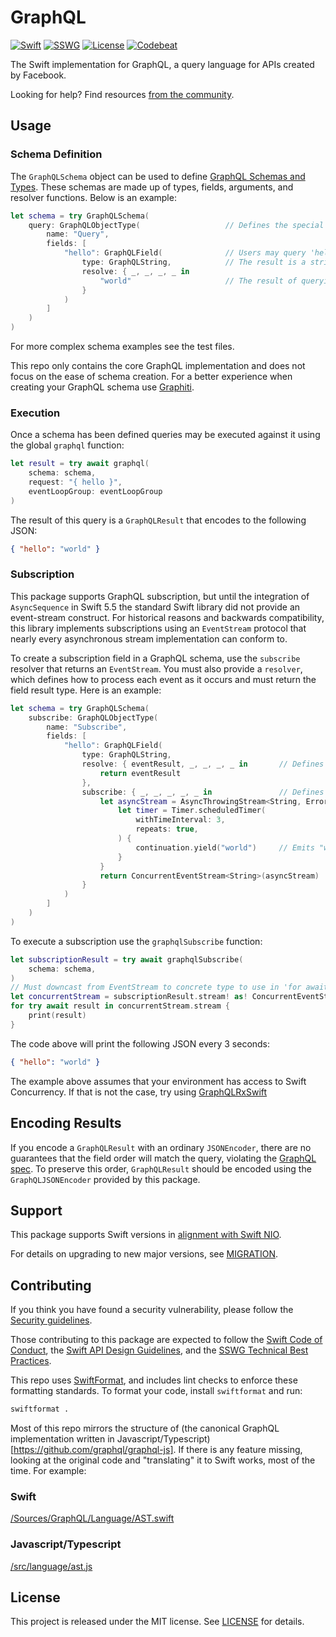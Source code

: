 # GraphQL

[![Swift][swift-badge]][swift-url]
[![SSWG][sswg-badge]][sswg-url]
[![License][mit-badge]][mit-url]
[![Codebeat][codebeat-badge]][codebeat-url]


The Swift implementation for GraphQL, a query language for APIs created by Facebook.

Looking for help? Find resources [from the community](http://graphql.org/community/).

## Usage

### Schema Definition

The `GraphQLSchema` object can be used to define [GraphQL Schemas and Types](https://graphql.org/learn/schema/).
These schemas are made up of types, fields, arguments, and resolver functions. Below is an example:

```swift
let schema = try GraphQLSchema(
    query: GraphQLObjectType(                   // Defines the special "query" type
        name: "Query",
        fields: [
            "hello": GraphQLField(              // Users may query 'hello'
                type: GraphQLString,            // The result is a string type
                resolve: { _, _, _, _ in
                    "world"                     // The result of querying 'hello' is "world"
                }
            )
        ]
    )
)
```

For more complex schema examples see the test files.

This repo only contains the core GraphQL implementation and does not focus on the ease of schema creation. For a better experience
when creating your GraphQL schema use [Graphiti](https://github.com/GraphQLSwift/Graphiti).

### Execution

Once a schema has been defined queries may be executed against it using the global `graphql` function:

```swift
let result = try await graphql(
    schema: schema,
    request: "{ hello }",
    eventLoopGroup: eventLoopGroup
)
```

The result of this query is a `GraphQLResult` that encodes to the following JSON:

```json
{ "hello": "world" }
```

### Subscription

This package supports GraphQL subscription, but until the integration of `AsyncSequence` in Swift 5.5 the standard Swift library did not
provide an event-stream construct. For historical reasons and backwards compatibility, this library implements subscriptions using an 
`EventStream` protocol that nearly every asynchronous stream implementation can conform to.

To create a subscription field in a GraphQL schema, use the `subscribe` resolver that returns an `EventStream`. You must also provide a
`resolver`, which defines how to process each event as it occurs and must return the field result type. Here is an example:

```swift
let schema = try GraphQLSchema(
    subscribe: GraphQLObjectType(
        name: "Subscribe",
        fields: [
            "hello": GraphQLField(              
                type: GraphQLString,
                resolve: { eventResult, _, _, _, _ in       // Defines how to transform each event when it occurs
                    return eventResult
                },
                subscribe: { _, _, _, _, _ in               // Defines how to construct the event stream
                    let asyncStream = AsyncThrowingStream<String, Error> { continuation in
                        let timer = Timer.scheduledTimer(
                            withTimeInterval: 3,
                            repeats: true,
                        ) {
                            continuation.yield("world")     // Emits "world" every 3 seconds
                        }
                    }
                    return ConcurrentEventStream<String>(asyncStream)
                }
            )
        ]
    )
)
```

To execute a subscription use the `graphqlSubscribe` function:

```swift
let subscriptionResult = try await graphqlSubscribe(
    schema: schema,
)
// Must downcast from EventStream to concrete type to use in 'for await' loop below
let concurrentStream = subscriptionResult.stream! as! ConcurrentEventStream
for try await result in concurrentStream.stream {
    print(result)
}
```

The code above will print the following JSON every 3 seconds:

```json
{ "hello": "world" }
```

The example above assumes that your environment has access to Swift Concurrency. If that is not the case, try using
[GraphQLRxSwift](https://github.com/GraphQLSwift/GraphQLRxSwift)

## Encoding Results

If you encode a `GraphQLResult` with an ordinary `JSONEncoder`, there are no guarantees that the field order will match the query, 
violating the [GraphQL spec](https://spec.graphql.org/June2018/#sec-Serialized-Map-Ordering). To preserve this order, `GraphQLResult`
should be encoded using the `GraphQLJSONEncoder` provided by this package.

## Support

This package supports Swift versions in [alignment with Swift NIO](https://github.com/apple/swift-nio?tab=readme-ov-file#swift-versions).

For details on upgrading to new major versions, see [MIGRATION](MIGRATION.md).

## Contributing

If you think you have found a security vulnerability, please follow the
[Security guidelines](SECURITY.md).

Those contributing to this package are expected to follow the [Swift Code of Conduct](https://www.swift.org/code-of-conduct/), the
[Swift API Design Guidelines](https://swift.org/documentation/api-design-guidelines/), and the
[SSWG Technical Best Practices](https://github.com/swift-server/sswg/blob/main/process/incubation.md#technical-best-practices).

This repo uses [SwiftFormat](https://github.com/nicklockwood/SwiftFormat), and includes lint checks to enforce these formatting standards.
To format your code, install `swiftformat` and run:

```bash
swiftformat .
```  

Most of this repo mirrors the structure of
(the canonical GraphQL implementation written in Javascript/Typescript)[https://github.com/graphql/graphql-js]. If there is any feature
missing, looking at the original code and "translating" it to Swift works, most of the time. For example:

### Swift

[/Sources/GraphQL/Language/AST.swift](https://github.com/GraphQLSwift/GraphQL/blob/master/Sources/GraphQL/Language/AST.swift)

### Javascript/Typescript

[/src/language/ast.js](https://github.com/graphql/graphql-js/blob/master/src/language/ast.js)


## License

This project is released under the MIT license. See [LICENSE](LICENSE) for details.

[swift-badge]: https://img.shields.io/badge/Swift-5.10-orange.svg?style=flat
[swift-url]: https://swift.org

[sswg-badge]: https://img.shields.io/badge/sswg-incubating-blue.svg?style=flat
[sswg-url]: https://swift.org/sswg/incubation-process.html#incubating-level

[mit-badge]: https://img.shields.io/badge/License-MIT-blue.svg?style=flat
[mit-url]: https://tldrlegal.com/license/mit-license

[gh-actions-badge]: https://github.com/GraphQLSwift/GraphQL/workflows/Build/badge.svg
[gh-actions-url]: https://github.com/GraphQLSwift/GraphQl/actions?query=workflow%3ABuild

[codebeat-badge]: https://codebeat.co/badges/13293962-d1d8-4906-8e62-30a2cbb66b38
[codebeat-url]: https://codebeat.co/projects/github-com-graphqlswift-graphql
